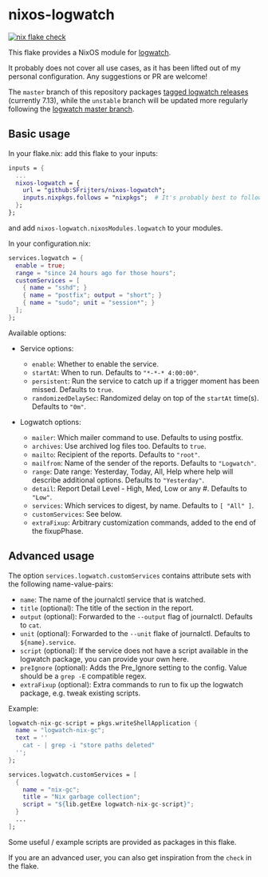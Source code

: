 # nixos-logwatch

[![nix flake check](https://github.com/SFrijters/nixos-logwatch/actions/workflows/nix-flake-check.yml/badge.svg)](https://github.com/SFrijters/nixos-logwatch/actions/workflows/nix-flake-check.yml)

This flake provides a NixOS module for [logwatch](https://sourceforge.net/projects/logwatch/).

It probably does not cover all use cases, as it has been lifted out of my personal configuration.
Any suggestions or PR are welcome!

The `master` branch of this repository packages [tagged logwatch releases](https://sourceforge.net/p/logwatch/git/ci/7.13/tree/) (currently 7.13), while the `unstable` branch will be updated more regularly following the [logwatch master branch](https://sourceforge.net/p/logwatch/git/ci/master/tree/).

## Basic usage

In your flake.nix: add this flake to your inputs:

```nix
inputs = {
  ...
  nixos-logwatch = {
    url = "github:SFrijters/nixos-logwatch";
    inputs.nixpkgs.follows = "nixpkgs";  # It's probably best to follow your existing nixpkgs
  };
};
```

and add `nixos-logwatch.nixosModules.logwatch` to your modules.

In your configuration.nix:

```nix
services.logwatch = {
  enable = true;
  range = "since 24 hours ago for those hours";
  customServices = [
    { name = "sshd"; }
    { name = "postfix"; output = "short"; }
    { name = "sudo"; unit = "session*"; }
  ];
};
```

Available options:

* Service options:
  * `enable`: Whether to enable the service.
  * `startAt`: When to run. Defaults to `"*-*-* 4:00:00"`.
  * `persistent`: Run the service to catch up if a trigger moment has been missed. Defaults to `true`.
  * `randomizedDelaySec`: Randomized delay on top of the `startAt` time(s). Defaults to `"0m"`.

* Logwatch options:
  * `mailer`: Which mailer command to use. Defaults to using postfix.
  * `archives`: Use archived log files too. Defaults to `true`.
  * `mailto`: Recipient of the reports. Defaults to `"root"`.
  * `mailfrom`: Name of the sender of the reports. Defaults to `"Logwatch"`.
  * `range`: Date range: Yesterday, Today, All, Help where help will describe additional options. Defaults to `"Yesterday"`.
  * `detail`: Report Detail Level - High, Med, Low or any #. Defaults to `"Low"`.
  * `services`: Which services to digest, by name. Defaults to `[ "All" ]`.
  * `customServices`: See below.
  * `extraFixup`: Arbitrary customization commands, added to the end of the fixupPhase.

## Advanced usage

The option `services.logwatch.customServices` contains attribute sets with the following name-value-pairs:

* `name`: The name of the journalctl service that is watched.
* `title` (optional): The title of the section in the report.
* `output` (optional): Forwarded to the `--output` flag of journalctl. Defaults to `cat`.
* `unit` (optional): Forwarded to the `--unit` flake of journalctl. Defaults to `${name}.service`.
* `script` (optional): If the service does not have a script available in the logwatch package, you can provide your own here.
* `preIgnore` (optional): Adds the Pre_Ignore setting to the config. Value should be a `grep -E` compatible regex.
* `extraFixup` (optional): Extra commands to run to fix up the logwatch package, e.g. tweak existing scripts.

Example:

```nix
logwatch-nix-gc-script = pkgs.writeShellApplication {
  name = "logwatch-nix-gc";
  text = ''
    cat - | grep -i "store paths deleted"
  '';
};
```

```nix
services.logwatch.customServices = [
  {
    name = "nix-gc";
    title = "Nix garbage collection";
    script = "${lib.getExe logwatch-nix-gc-script}";
  }
  ...
];
```

Some useful / example scripts are provided as packages in this flake.

If you are an advanced user, you can also get inspiration from the `check` in the flake.
